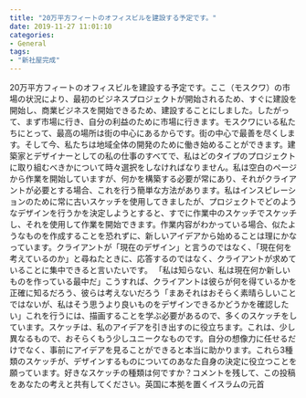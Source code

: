 ```yaml
---
title: "20万平方フィートのオフィスビルを建設する予定です。"
date: 2019-11-27 11:01:10
categories:
- General
tags:
- "新社屋完成"
---
```


20万平方フィートのオフィスビルを建設する予定です。ここ（モスクワ）の市場の状況により、最初のビジネスプロジェクトが開始されるため、すぐに建設を開始し、商業ビジネスを開始できるため、建設することにしました。したがって、まず市場に行き、自分の利益のために市場に行きます。モスクワにいる私たちにとって、最高の場所は街の中心にあるからです。街の中心で最善を尽くします。そして今、私たちは地域全体の開発のために働き始めることができます。建築家とデザイナーとしての私の仕事のすべてで、私はどのタイプのプロジェクトに取り組むべきかについて時々選択をしなければなりません。私は空白のページから作業を開始していますが、何かを構築する必要が常にあり、それがクライアントが必要とする場合、これを行う簡単な方法があります。私はインスピレーションのために常に古いスケッチを使用してきましたが、プロジェクトでどのようなデザインを行うかを決定しようとすると、すでに作業中のスケッチでスケッチし、それを使用して作業を開始できます。作業内容がわかっている場合、似たようなものを作成することを恐れずに、新しいアイデアから始めることは理にかなっています。クライアントが「現在のデザイン」と言うのではなく、「現在何を考えているのか」と尋ねたときに、応答するのではなく、クライアントが求めていることに集中できると言いたいです。 「私は知らない、私は現在何か新しいものを作っている最中だ」こうすれば、クライアントは彼らが何を得ているかを正確に知るだろう、彼らは考えないだろう「まあそれはおそらく素晴らしいことではないが、私はそう思うより良いものをデザインできるかどうかを確認したい」これを行うには、描画することを学ぶ必要があるので、多くのスケッチをしています。スケッチは、私のアイデアを引き出すのに役立ちます。これは、少し異なるもので、おそらくもう少しユニークなものです。自分の想像力に任せるだけでなく、事前にアイデアを見ることができると本当に助かります。これら3種類のスケッチが、デザインするものについてのあなた自身の決定に役立つことを願っています。好きなスケッチの種類は何ですか？コメントを残して、この投稿をあなたの考えと共有してください。英国に本拠を置くイスラムの元首
